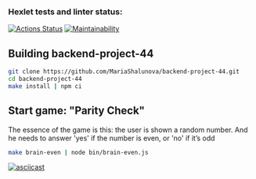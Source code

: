 ### Hexlet tests and linter status:

[![Actions Status](https://github.com/MariaShalunova/backend-project-44/actions/workflows/hexlet-check.yml/badge.svg)](https://github.com/MariaShalunova/backend-project-44/actions) [![Maintainability](https://api.codeclimate.com/v1/badges/09cc1170b9af915b8801/maintainability)](https://codeclimate.com/github/MariaShalunova/backend-project-44/maintainability)

## Building backend-project-44

```sh
git clone https://github.com/MariaShalunova/backend-project-44.git
cd backend-project-44
make install | npm ci
```

## Start game: "Parity Check"

The essence of the game is this: the user is shown a random number. And he needs to answer 'yes' if the number is even, or 'no' if it’s odd

```sh
make brain-even | node bin/brain-even.js
```

[![asciicast](https://asciinema.org/a/9xQP1MGPOYGoNxk0KVr3WQDN8.svg)](https://asciinema.org/a/9xQP1MGPOYGoNxk0KVr3WQDN8)